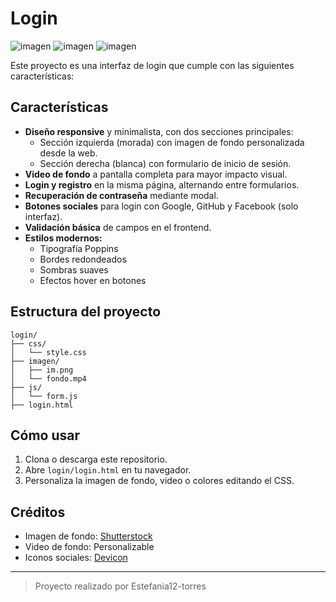 # Login
![imagen](https://github.com/user-attachments/assets/7efc3a2d-616a-42dd-9bee-1c07f347ce32)
![imagen](https://github.com/user-attachments/assets/fe42d3e8-1a9d-4ae7-a20d-ac7e73c01fa5)
![imagen](https://github.com/user-attachments/assets/1d64b51c-524c-4794-bb8d-2bd588121319)

Este proyecto es una interfaz de login que cumple con las siguientes características:

## Características
- **Diseño responsive** y minimalista, con dos secciones principales:
  - Sección izquierda (morada) con imagen de fondo personalizada desde la web.
  - Sección derecha (blanca) con formulario de inicio de sesión.
- **Video de fondo** a pantalla completa para mayor impacto visual.
- **Login y registro** en la misma página, alternando entre formularios.
- **Recuperación de contraseña** mediante modal.
- **Botones sociales** para login con Google, GitHub y Facebook (solo interfaz).
- **Validación básica** de campos en el frontend.
- **Estilos modernos:**
  - Tipografía Poppins
  - Bordes redondeados
  - Sombras suaves
  - Efectos hover en botones

## Estructura del proyecto
```
login/
├── css/
│   └── style.css
├── imagen/
│   ├── im.png
│   └── fondo.mp4
├── js/
│   └── form.js
├── login.html
```

## Cómo usar
1. Clona o descarga este repositorio.
2. Abre `login/login.html` en tu navegador.
3. Personaliza la imagen de fondo, video o colores editando el CSS.

## Créditos
- Imagen de fondo: [Shutterstock](https://www.shutterstock.com/image-photo/vertical-creative-collage-dynamic-image-600nw-2492320177.jpg)
- Video de fondo: Personalizable
- Iconos sociales: [Devicon](https://devicon.dev/)

---

> Proyecto realizado por Estefania12-torres
